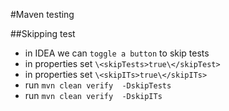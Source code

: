 #Maven testing

##Skipping test

- in IDEA we can `toggle a button` to skip tests
- in properties set `\<skipTests>true\</skipTest>`
- in properties set `\<skipITs>true\</skipITs>`
- run `mvn clean verify  -DskipTests`
- run `mvn clean verify  -DskipITs`
